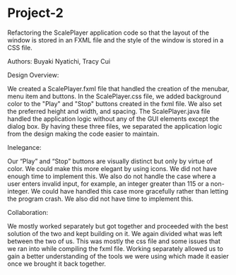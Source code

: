 # Project-2 
Refactoring the ScalePlayer application code so that the layout of the window is stored in an FXML file and the style of the window is stored in a CSS file.

Authors: Buyaki Nyatichi, Tracy Cui

Design Overview:

We created a ScalePlayer.fxml file that handled the creation of the menubar, menu item and buttons. In the ScalePlayer.css file, we added background color to the "Play" and "Stop" buttons created in the fxml file. We also set the preferred height and width, and spacing. The ScalePlayer.java file handled the application logic without any of the GUI elements except the dialog box. By having these three files, we separated the application logic from the design making the code easier to maintain.

Inelegance:

Our “Play” and “Stop” buttons are visually distinct but only by virtue of color. We could make this more elegant by using icons. We did not have enough time to implement this. We also do not handle the case where a user enters invalid input, for example, an integer greater than 115 or a non-integer. We could have handled this case more gracefully rather than letting the program crash. We also did not have time to implement this. 

Collaboration:

We mostly worked separately but got together and proceeded with the best solution of the two and kept building on it. We again divided what was left between the two of us. This was mostly the css file and some issues that we ran into while compiling the fxml file. Working separately allowed us to gain a better understanding of the tools we were using which made it easier once we brought it back together.
